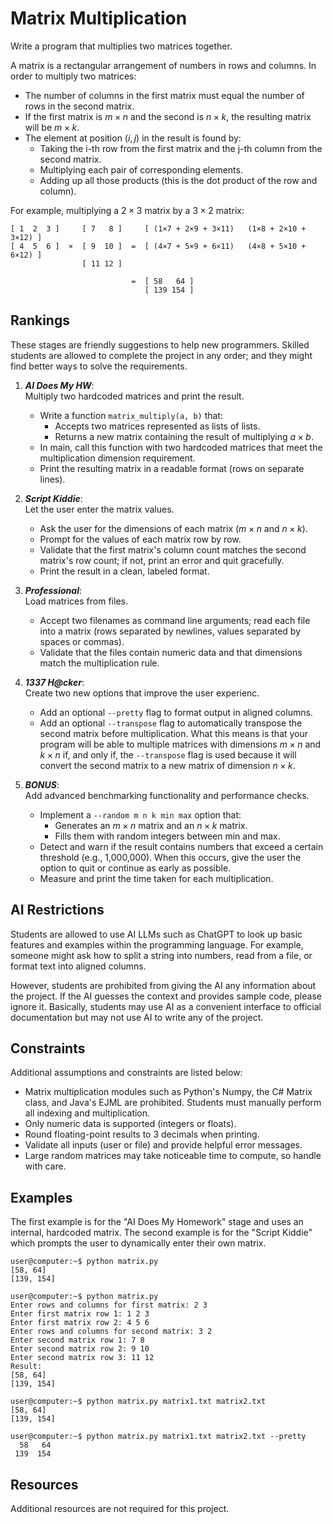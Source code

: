 # Matrix Multiplication #
Write a program that multiplies two matrices together.

A matrix is a rectangular arrangement of numbers in rows and columns. In order to multiply two matrices:
- The number of columns in the first matrix must equal the number of rows in the second matrix.
- If the first matrix is $m \times n$ and the second is $n \times k$, the resulting matrix will be $m \times k$.
- The element at position $(i,j)$ in the result is found by:
  - Taking the i-th row from the first matrix and the j-th column from the second matrix.
  - Multiplying each pair of corresponding elements.
  - Adding up all those products (this is the dot product of the row and column).

For example, multiplying a $2 \times 3$ matrix by a $3 \times 2$ matrix:
```
[ 1  2  3 ]     [ 7   8 ]     [ (1×7 + 2×9 + 3×11)   (1×8 + 2×10 + 3×12) ]
[ 4  5  6 ]  ×  [ 9  10 ]  =  [ (4×7 + 5×9 + 6×11)   (4×8 + 5×10 + 6×12) ]
                [ 11 12 ]

                           =  [ 58   64 ]
                              [ 139 154 ]
```

## Rankings ##
These stages are friendly suggestions to help new programmers. Skilled students are allowed to complete the project in any order; and they might find better ways to solve the requirements.
1. ***AI Does My HW***:  
   Multiply two hardcoded matrices and print the result.
   - Write a function `matrix_multiply(a, b)` that:
     - Accepts two matrices represented as lists of lists.
     - Returns a new matrix containing the result of multiplying $a \times b$.
   - In main, call this function with two hardcoded matrices that meet the multiplication dimension requirement.
   - Print the resulting matrix in a readable format (rows on separate lines).

2. ***Script Kiddie***:  
   Let the user enter the matrix values.
   - Ask the user for the dimensions of each matrix ($m \times n$ and $n \times k$).
   - Prompt for the values of each matrix row by row.
   - Validate that the first matrix's column count matches the second matrix's row count; if not, print an error and quit gracefully.
   - Print the result in a clean, labeled format.

3. ***Professional***:  
   Load matrices from files.
   - Accept two filenames as command line arguments; read each file into a matrix (rows separated by newlines, values separated by spaces or commas).
   - Validate that the files contain numeric data and that dimensions match the multiplication rule.

4. ***1337 H@cker***:  
   Create two new options that improve the user experienc.
   - Add an optional `--pretty` flag to format output in aligned columns.
   - Add an optional `--transpose` flag to automatically transpose the second matrix before multiplication. What this means is that your program will be able to multiple matrices with dimensions $m \times n$ and $k \times n$ if, and only if, the `--transpose` flag is used because it will convert the second matrix to a new matrix of dimension $n \times k$.

5. ***BONUS***:  
   Add advanced benchmarking functionality and performance checks.
   - Implement a `--random m n k min max` option that:
     - Generates an $m \times n$ matrix and an $n \times k$ matrix.
     - Fills them with random integers between min and max.
   - Detect and warn if the result contains numbers that exceed a certain threshold (e.g., 1,000,000). When this occurs, give the user the option to quit or continue as early as possible.
   - Measure and print the time taken for each multiplication.

## AI Restrictions ##
Students are allowed to use AI LLMs such as ChatGPT to look up basic features and examples within the programming language. For example, someone might ask how to split a string into numbers, read from a file, or format text into aligned columns.

However, students are prohibited from giving the AI any information about the project. If the AI guesses the context and provides sample code, please ignore it. Basically, students may use AI as a convenient interface to official documentation but may not use AI to write any of the project.

## Constraints ##
Additional assumptions and constraints are listed below:
- Matrix multiplication modules such as Python's Numpy, the C# Matrix class, and Java's EJML are prohibited. Students must manually perform all indexing and multiplication. 
- Only numeric data is supported (integers or floats).
- Round floating-point results to 3 decimals when printing.
- Validate all inputs (user or file) and provide helpful error messages.
- Large random matrices may take noticeable time to compute, so handle with care.

## Examples ##
The first example is for the "AI Does My Homework" stage and uses an internal, hardcoded matrix. The second example is for the "Script Kiddie" which prompts the user to dynamically enter their own matrix.
```
user@computer:~$ python matrix.py
[58, 64]
[139, 154]

user@computer:~$ python matrix.py
Enter rows and columns for first matrix: 2 3
Enter first matrix row 1: 1 2 3
Enter first matrix row 2: 4 5 6
Enter rows and columns for second matrix: 3 2
Enter second matrix row 1: 7 8
Enter second matrix row 2: 9 10
Enter second matrix row 3: 11 12
Result:
[58, 64]
[139, 154]

user@computer:~$ python matrix.py matrix1.txt matrix2.txt
[58, 64]
[139, 154]

user@computer:~$ python matrix.py matrix1.txt matrix2.txt --pretty
  58   64
 139  154
```

## Resources ##
Additional resources are not required for this project.